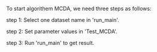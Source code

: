 To start algorithem MCDA, we need three steps as follows:

step 1: Select one dataset name in 'run_main'.

step 2: Set parameter values in 'Test_MCDA'.

step 3: Run 'run_main' to get result.
